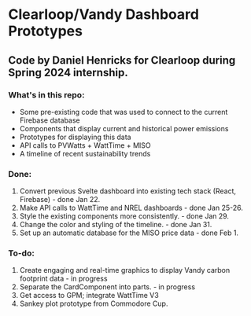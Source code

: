 # Clearloop/Vandy Dashboard Prototypes

## Code by Daniel Henricks for Clearloop during Spring 2024 internship.

### What's in this repo:

- Some pre-existing code that was used to connect to the current Firebase database
- Components that display current and historical power emissions
- Prototypes for displaying this data
- API calls to PVWatts + WattTime + MISO
- A timeline of recent sustainability trends

### Done:

1. Convert previous Svelte dashboard into existing tech stack (React, Firebase) - done Jan 22.
2. Make API calls to WattTime and NREL dashboards - done Jan 25-26.
3. Style the existing components more consistently. - done Jan 29.
4. Change the color and styling of the timeline. - done Jan 31.
5. Set up an automatic database for the MISO price data - done Feb 1.

### To-do:

1. Create engaging and real-time graphics to display Vandy carbon footprint data - in progress
2. Separate the CardComponent into parts. - in progress
3. Get access to GPM; integrate WattTime V3
4. Sankey plot prototype from Commodore Cup.
